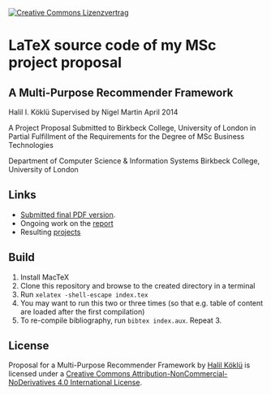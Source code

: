 <a rel="license" href="http://creativecommons.org/licenses/by-nc-nd/4.0/"><img alt="Creative Commons Lizenzvertrag" style="border-width:0" src="https://i.creativecommons.org/l/by-nc-nd/4.0/80x15.png" /></a>

# LaTeX source code of my MSc project proposal

## A Multi-Purpose Recommender Framework
Halil I. Köklü
Supervised by Nigel Martin
April 2014

A Project Proposal Submitted to
Birkbeck College, University of London
in Partial Fulfillment of the Requirements
for the Degree of MSc Business Technologies

Department of Computer Science & Information Systems
Birkbeck College, University of London

## Links

- [Submitted final PDF version](https://github.com/halk/msc-project-proposal/releases/download/final/MSc_Proposal_Halil_Koklu.pdf).
- Ongoing work on the [report](https://github.com/halk/msc-project-report)
- Resulting [projects](https://github.com/recowise-vagrant)

## Build

1. Install MacTeX
2. Clone this repository and browse to the created directory in a terminal
3. Run `xelatex -shell-escape index.tex`
4. You may want to run this two or three times (so that e.g. table of content are loaded after the first compilation)
5. To re-compile bibliography, run `bibtex index.aux`. Repeat 3.

## License

<span xmlns:dct="http://purl.org/dc/terms/" property="dct:title">Proposal for a Multi-Purpose Recommender Framework</span> by <a xmlns:cc="http://creativecommons.org/ns#" href="https://github.com/halk/msc-project-proposal" property="cc:attributionName" rel="cc:attributionURL">Halil Köklü</a> is licensed under a <a rel="license" href="http://creativecommons.org/licenses/by-nc-nd/4.0/">Creative Commons Attribution-NonCommercial-NoDerivatives 4.0 International License</a>.
